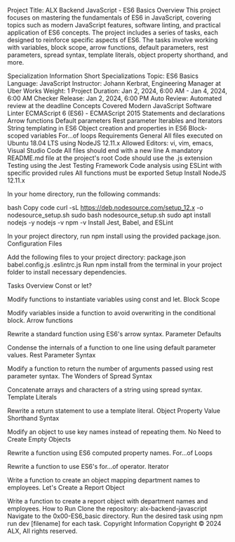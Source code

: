 
Project Title: ALX Backend JavaScript - ES6 Basics
Overview
This project focuses on mastering the fundamentals of ES6 in JavaScript, covering topics such as modern JavaScript features, software linting, and practical application of ES6 concepts. The project includes a series of tasks, each designed to reinforce specific aspects of ES6. The tasks involve working with variables, block scope, arrow functions, default parameters, rest parameters, spread syntax, template literals, object property shorthand, and more.

Specialization Information
Short Specializations
Topic: ES6 Basics
Language: JavaScript
Instructor: Johann Kerbrat, Engineering Manager at Uber Works
Weight: 1
Project Duration: Jan 2, 2024, 6:00 AM - Jan 4, 2024, 6:00 AM
Checker Release: Jan 2, 2024, 6:00 PM
Auto Review: Automated review at the deadline
Concepts Covered
Modern JavaScript
Software Linter
ECMAScript 6 (ES6) - ECMAScript 2015
Statements and declarations
Arrow functions
Default parameters
Rest parameter
Iterables and Iterators
String templating in ES6
Object creation and properties in ES6
Block-scoped variables
For...of loops
Requirements
General
All files executed on Ubuntu 18.04 LTS using NodeJS 12.11.x
Allowed Editors: vi, vim, emacs, Visual Studio Code
All files should end with a new line
A mandatory README.md file at the project's root
Code should use the .js extension
Testing using the Jest Testing Framework
Code analysis using ESLint with specific provided rules
All functions must be exported
Setup
Install NodeJS 12.11.x

In your home directory, run the following commands:

bash
Copy code
curl -sL https://deb.nodesource.com/setup_12.x -o nodesource_setup.sh
sudo bash nodesource_setup.sh
sudo apt install nodejs -y
nodejs -v
npm -v
Install Jest, Babel, and ESLint

In your project directory, run npm install using the provided package.json.
Configuration Files

Add the following files to your project directory:
package.json
babel.config.js
.eslintrc.js
Run npm install from the terminal in your project folder to install necessary dependencies.

Tasks Overview
Const or let?

Modify functions to instantiate variables using const and let.
Block Scope

Modify variables inside a function to avoid overwriting in the conditional block.
Arrow functions

Rewrite a standard function using ES6's arrow syntax.
Parameter Defaults

Condense the internals of a function to one line using default parameter values.
Rest Parameter Syntax

Modify a function to return the number of arguments passed using rest parameter syntax.
The Wonders of Spread Syntax

Concatenate arrays and characters of a string using spread syntax.
Template Literals

Rewrite a return statement to use a template literal.
Object Property Value Shorthand Syntax

Modify an object to use key names instead of repeating them.
No Need to Create Empty Objects

Rewrite a function using ES6 computed property names.
For...of Loops

Rewrite a function to use ES6's for...of operator.
Iterator

Write a function to create an object mapping department names to employees.
Let's Create a Report Object

Write a function to create a report object with department names and employees.
How to Run
Clone the repository: alx-backend-javascript
Navigate to the 0x00-ES6_basic directory.
Run the desired task using npm run dev [filename] for each task.
Copyright Information
Copyright © 2024 ALX, All rights reserved.
